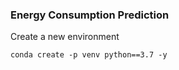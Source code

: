 ### Energy Consumption Prediction



Create a new environment

```
conda create -p venv python==3.7 -y
```
